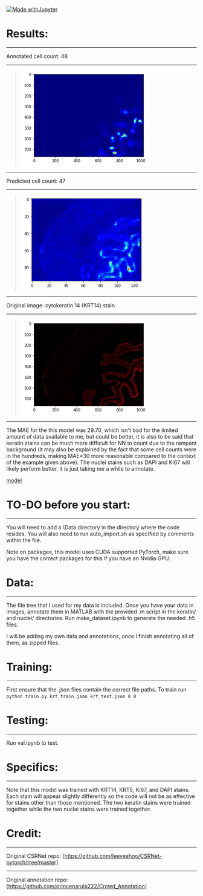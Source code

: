 [![Made withJupyter](https://img.shields.io/badge/Made%20with-Jupyter-orange?style=for-the-badge&logo=Jupyter)](https://jupyter.org/try)

# Results:
___
Annotated cell count: 48
___
>![original heatmap](https://github.com/jeffock/ihc_cellcount/blob/temp/README%20Screenshots/originalh5.png)
___
Predicted cell count: 47
___
>![model heatmap](https://github.com/jeffock/ihc_cellcount/blob/temp/README%20Screenshots/predictedh5.png)
___
Original image: cytokeratin 14 (KRT14) stain
___
>![original image](https://github.com/jeffock/ihc_cellcount/blob/temp/README%20Screenshots/originaljpg.png)
___

The MAE for the this model was 29.70, which isn't bad for the limited amount of data available to me, but could be better, it is also to be said that keratin stains can be much more difficult for NN to count due to the rampant background (it may also be explained by the fact that some cell counts were in the hundreds, making MAE=30 more reasonable compared to the context of the example given above). The nuclei stains such as DAPI and Ki67 will likely perform better, it is just taking me a while to annotate.

[model](https://drive.google.com/drive/folders/1XWFol9RQwbx_Q121FoCLfI6CCsahzKRY?usp=drive_link)

# TO-DO before you start:
___
You will need to add a \Data directory in the directory where the code resides.
You will also need to run auto_import.sh as specified by comments within the file.

Note on packages, this model uses CUDA supported PyTorch, make sure you have the correct packages for this if you have an Nvidia GPU. 

# Data:
___
The file tree that I used for my data is included.
Once you have your data in images, annotate them in MATLAB with the provided .m script in the keratin/ and nuclei/ directories.
Run make_dataset.ipynb to generate the needed .h5 files. 

I will be adding my own data and annotations, once I finish annotating all of them, as zipped files. 

# Training:
___
First ensure that the .json files contain the correct file paths.
To train run `python train.py krt_train.json krt_test.json 0 0`

# Testing:
___
Run val.ipynb to test.

# Specifics:
___
Note that this model was trained with KRT14, KRT5, Ki67, and DAPI stains. Each stain will appear slightly differently so the code will not be as effective for stains other than those mentioned. The two keratin stains were trained together while the two nuclei stains were trained together. 

# Credit:
___
Original CSRNet repo: [https://github.com/leeyeehoo/CSRNet-pytorch/tree/master] 
___
Original annotation repo: [https://github.com/princenarula222/Crowd_Annotation]


